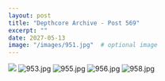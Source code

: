 ```yaml
---
layout: post
title: "Depthcore Archive - Post 569"
excerpt: ""
date: 2027-05-13
image: "/images/951.jpg"  # optional image
---
```


<img src="/images/951.jpg">
<img src="/images/953.jpg" alt="953.jpg"/>
<img src="/images/955.jpg" alt="955.jpg"/>
<img src="/images/956.jpg" alt="956.jpg"/>
<img src="/images/958.jpg" alt="958.jpg"/>
